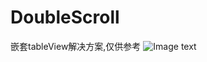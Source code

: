 # DoubleScroll
嵌套tableView解决方案,仅供参考
![Image text](https://raw.githubusercontent.com/orzzh/DoubleScroll/master/Scroll.gif)
